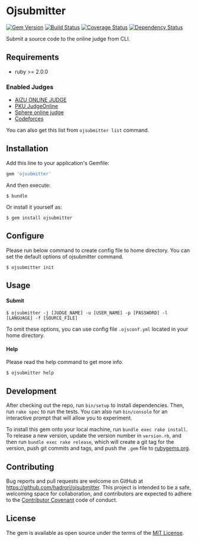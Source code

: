 # Ojsubmitter

[![Gem Version](https://badge.fury.io/rb/ojsubmitter.svg)](https://badge.fury.io/rb/ojsubmitter) [![Build Status](https://travis-ci.org/hadrori/ojsubmitter.svg?branch=master)](https://travis-ci.org/hadrori/ojsubmitter) [![Coverage Status](https://coveralls.io/repos/github/hadrori/ojsubmitter/badge.svg?branch=master)](https://coveralls.io/github/hadrori/ojsubmitter?branch=master) [![Dependency Status](https://gemnasium.com/hadrori/ojsubmitter.svg)](https://gemnasium.com/hadrori/ojsubmitter)

Submit a source code to the online judge from CLI.

## Requirements

- ruby >= 2.0.0

### Enabled Judges
- [AIZU ONLINE JUDGE](http://judge.u-aizu.ac.jp)
- [PKU JudgeOnline](http://poj.org)
- [Sphere online judge](http://www.spoj.com)
- [Codeforces](http://codeforces.com)

You can also get this list from `ojsubmitter list` command.

## Installation

Add this line to your application's Gemfile:

```ruby
gem 'ojsubmitter'
```

And then execute:

    $ bundle

Or install it yourself as:

    $ gem install ojsubmitter

## Configure

Please run below command to create config file to home directory.
You can set the default options of ojsubmitter command.

    $ ojsubmitter init


## Usage

#### Submit

    $ ojsubmitter -j [JUDGE_NAME] -u [USER_NAME] -p [PASSWORD] -l [LANGUAGE] -f [SOURCE_FILE]

To omit these options, you can use config file `.ojsconf.yml` located in your home directory.

#### Help

Please read the help command to get more info.

    $ ojsubmitter help

## Development

After checking out the repo, run `bin/setup` to install dependencies. Then, run `rake spec` to run the tests. You can also run `bin/console` for an interactive prompt that will allow you to experiment.

To install this gem onto your local machine, run `bundle exec rake install`. To release a new version, update the version number in `version.rb`, and then run `bundle exec rake release`, which will create a git tag for the version, push git commits and tags, and push the `.gem` file to [rubygems.org](https://rubygems.org).

## Contributing

Bug reports and pull requests are welcome on GitHub at https://github.com/hadrori/ojsubmitter. This project is intended to be a safe, welcoming space for collaboration, and contributors are expected to adhere to the [Contributor Covenant](http://contributor-covenant.org) code of conduct.


## License

The gem is available as open source under the terms of the [MIT License](http://opensource.org/licenses/MIT).

